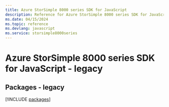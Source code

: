 ```yaml
---
title: Azure StorSimple 8000 series SDK for JavaScript
description: Reference for Azure StorSimple 8000 series SDK for JavaScript
ms.date: 04/15/2024
ms.topic: reference
ms.devlang: javascript
ms.service: storsimple8000series
---
```

# Azure StorSimple 8000 series SDK for JavaScript - legacy
## Packages - legacy
[!INCLUDE [packages](storsimple-8000-series-index.md)]